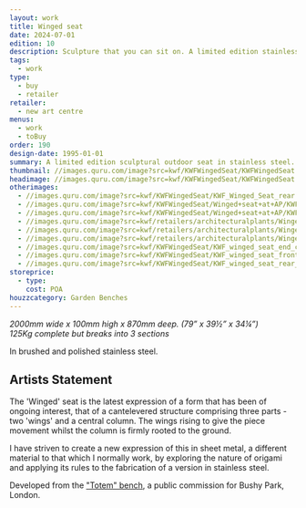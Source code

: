 ```yaml
---
layout: work
title: Winged seat
date: 2024-07-01
edition: 10
description: Sculpture that you can sit on. A limited edition stainless steel bench developed from an earlier commission in Bushy Park, London.
tags:
  - work
type:
  - buy
  - retailer
retailer:
  - new art centre
menus:
  - work
  - toBuy
order: 190
design-date: 1995-01-01
summary: A limited edition sculptural outdoor seat in stainless steel.
thumbnail: //images.quru.com/image?src=kwf/KWFWingedSeat/KWFWingedSeat.jpg&right=0.775&left=0.23125&bottom=0.88263&top=0.06573&width=175&height=175
headimage: //images.quru.com/image?src=kwf/KWFWingedSeat/KWFWingedSeat.jpg
otherimages:
  - //images.quru.com/image?src=kwf/KWFWingedSeat/KWF_Winged_Seat_rear.JPG&width=175&height=175&right=0.83125&left=0.19063&top=0.03756
  - //images.quru.com/image?src=kwf/KWFWingedSeat/Winged+seat+at+AP/KWFWingedSeatAP1.jpg
  - //images.quru.com/image?src=kwf/KWFWingedSeat/Winged+seat+at+AP/KWFWingedSeatAP2.jpg
  - //images.quru.com/image?src=kwf/retailers/architecturalplants/WingedSeatAtAPWide.jpg
  - //images.quru.com/image?src=kwf/retailers/architecturalplants/WingedSeatAtAPUnderTree.jpg
  - //images.quru.com/image?src=kwf/retailers/architecturalplants/WingedSeatAtAPtall.jpg
  - //images.quru.com/image?src=kwf/KWFWingedSeat/KWF_winged_seat_end_cut.jpg
  - //images.quru.com/image?src=kwf/KWFWingedSeat/KWF_winged_seat_front_cut.jpg
  - //images.quru.com/image?src=kwf/KWFWingedSeat/KWF_winged_seat_rear_cut.jpg
storeprice: 
  - type: 
    cost: POA
houzzcategory: Garden Benches
---
```

_2000mm wide x 100mm high x 870mm deep. (79&rdquo; x 39&frac12;&rdquo; x 34&frac14;&rdquo;)_  
_125Kg complete but breaks into 3 sections_

In brushed and polished stainless steel.

## Artists Statement

The 'Winged' seat is the latest expression of a form that has been of ongoing interest, that of a cantelevered structure comprising three parts - two 'wings' and a central column. The wings rising to give the piece movement whilst the column is firmly rooted to the ground.

I have striven to create a new expression of this in sheet metal, a different material to that which I normally work, by exploring the nature of origami and applying its rules to the fabrication of a version in stainless steel.

Developed from the ["Totem" bench](/furniture/TotemBench.html "Totem Bench"), a public commission for Bushy Park, London.  
